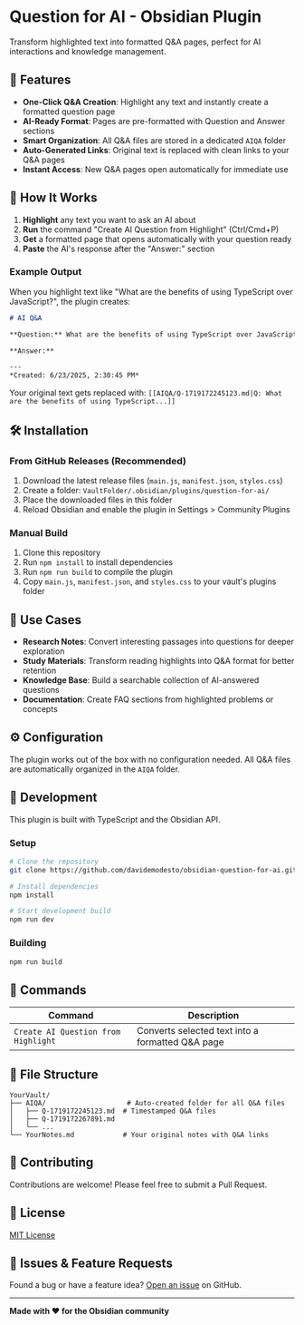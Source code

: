 # Question for AI - Obsidian Plugin

Transform highlighted text into formatted Q&A pages, perfect for AI interactions and knowledge management.

## 🚀 Features

- **One-Click Q&A Creation**: Highlight any text and instantly create a formatted question page
- **AI-Ready Format**: Pages are pre-formatted with Question and Answer sections
- **Smart Organization**: All Q&A files are stored in a dedicated `AIQA` folder
- **Auto-Generated Links**: Original text is replaced with clean links to your Q&A pages
- **Instant Access**: New Q&A pages open automatically for immediate use

## 📖 How It Works

1. **Highlight** any text you want to ask an AI about
2. **Run** the command "Create AI Question from Highlight" (Ctrl/Cmd+P)
3. **Get** a formatted page that opens automatically with your question ready
4. **Paste** the AI's response after the "Answer:" section

### Example Output

When you highlight text like "What are the benefits of using TypeScript over JavaScript?", the plugin creates:

```markdown
# AI Q&A

**Question:** What are the benefits of using TypeScript over JavaScript?

**Answer:** 

---
*Created: 6/23/2025, 2:30:45 PM*
```

Your original text gets replaced with: `[[AIQA/Q-1719172245123.md|Q: What are the benefits of using TypeScript...]]`

## 🛠 Installation

### From GitHub Releases (Recommended)
1. Download the latest release files (`main.js`, `manifest.json`, `styles.css`)
2. Create a folder: `VaultFolder/.obsidian/plugins/question-for-ai/`
3. Place the downloaded files in this folder
4. Reload Obsidian and enable the plugin in Settings > Community Plugins

### Manual Build
1. Clone this repository
2. Run `npm install` to install dependencies
3. Run `npm run build` to compile the plugin
4. Copy `main.js`, `manifest.json`, and `styles.css` to your vault's plugins folder

## 🎯 Use Cases

- **Research Notes**: Convert interesting passages into questions for deeper exploration
- **Study Materials**: Transform reading highlights into Q&A format for better retention
- **Knowledge Base**: Build a searchable collection of AI-answered questions
- **Documentation**: Create FAQ sections from highlighted problems or concepts

## ⚙️ Configuration

The plugin works out of the box with no configuration needed. All Q&A files are automatically organized in the `AIQA` folder.

## 🔧 Development

This plugin is built with TypeScript and the Obsidian API.

### Setup
```bash
# Clone the repository
git clone https://github.com/davidemodesto/obsidian-question-for-ai.git

# Install dependencies
npm install

# Start development build
npm run dev
```

### Building
```bash
npm run build
```

## 📝 Commands

| Command | Description |
|---------|-------------|
| `Create AI Question from Highlight` | Converts selected text into a formatted Q&A page |

## 📁 File Structure

```
YourVault/
├── AIQA/                    # Auto-created folder for all Q&A files
│   ├── Q-1719172245123.md  # Timestamped Q&A files
│   ├── Q-1719172267891.md
│   └── ...
└── YourNotes.md            # Your original notes with Q&A links
```

## 🤝 Contributing

Contributions are welcome! Please feel free to submit a Pull Request.

## 📄 License

[MIT License](LICENSE)

## 🐛 Issues & Feature Requests

Found a bug or have a feature idea? [Open an issue](https://github.com/davidemodesto/obsidian-question-for-ai/issues) on GitHub.

---

**Made with ❤️ for the Obsidian community**

